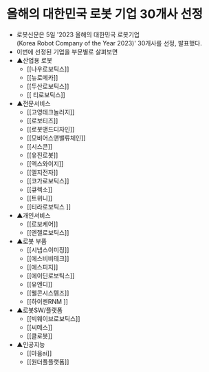 # 올해의 대한민국 로봇 기업 30개사 선정
- 로봇신문은 5일 '2023 올해의 대한민국 로봇기업(Korea Robot Company of the Year 2023)' 30개사를 선정, 발표했다.
- 이번에 선정된 기업을 부문별로 살펴보면 
- ▲산업용 로봇
	- [[나우로보틱스]]
	- [[뉴로메카]]
	- [[두산로보틱스]]
	- [[ 티로보틱스]]
- ▲전문서비스
	- [[고영테크놀러지]]
	- [[로보티즈]]
	- [[로봇앤드디자인]]
	- [[모비어스앤밸류체인]]
	- [[시스콘]]
	- [[유진로봇]]
	- [[엑스와이지]]
	- [[엘지전자]]
	- [[코가로보틱스]]
	- [[큐렉소]]
	- [[트위니]]
	- [[티라로보틱스 ]]
- ▲개인서비스
	- [[로보케어]]
	- [[엔젤로보틱스]]
- ▲로봇 부품
	- [[시냅스이미징]]
	- [[에스비비테크]]
	- [[에스피지]]
	- [[에이딘로보틱스]]
	- [[유엔디]]
	- [[웰콘시스템즈]]
	- [[하이젠RNM ]]
- ▲로봇SW/플랫폼
	- [[빅웨이브로보틱스]]
	- [[씨메스]]
	- [[클로봇]] 
- ▲인공지능
	- [[마음ai]]
	- [[원더풀플랫폼]]
